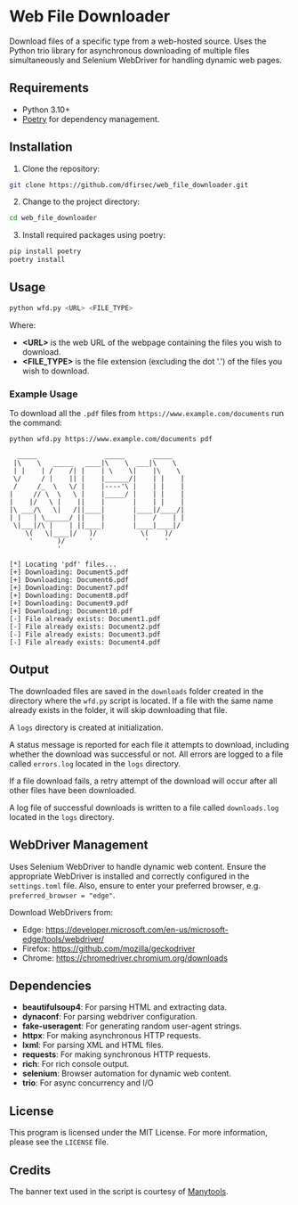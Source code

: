 # Web File Downloader

Download files of a specific type from a web-hosted source. Uses the Python trio library for asynchronous downloading of multiple files simultaneously and Selenium WebDriver for handling dynamic web pages.

## Requirements

- Python 3.10+
- [Poetry](https://python-poetry.org/) for dependency management.

## Installation

1. Clone the repository:

```sh
git clone https://github.com/dfirsec/web_file_downloader.git
```

2. Change to the project directory:

```sh
cd web_file_downloader
```

3. Install required packages using poetry:

```sh
pip install poetry
poetry install
```

## Usage

```sh
python wfd.py <URL> <FILE_TYPE>
```

Where:

- **\<URL\>** is the web URL of the webpage containing the files you wish to download.
- **\<FILE_TYPE\>** is the file extension (excluding the dot '.') of the files you wish to download.

### Example Usage

To download all the `.pdf` files from `https://www.example.com/documents` run the command:

```sh
python wfd.py https://www.example.com/documents pdf
```

```text
  _____                 _____       _____
 |\    \   _____   ____|\    \  ___|\    \
 | |    | /    /| |    | \    \|    |\    \
 \/     / |    || |    |______/|    | |    |
 /     /_  \   \/ |    |----'\ |    | |    |
|     // \  \   \ |    |_____/ |    | |    |
|    |/   \ |    ||    |       |    | |    |
|\ ___/\   \|   /||____|       |____|/____/|
| |   | \______/ ||    |       |    /    | |
 \|___|/\ |    | ||____|       |____|____|/
    \(   \|____|/   )/           \(    )/
     '      )/      '             '    '
            '

[*] Locating 'pdf' files...
[+] Downloading: Document5.pdf
[+] Downloading: Document6.pdf
[+] Downloading: Document7.pdf
[+] Downloading: Document8.pdf
[+] Downloading: Document9.pdf
[+] Downloading: Document10.pdf
[-] File already exists: Document1.pdf
[-] File already exists: Document2.pdf
[-] File already exists: Document3.pdf
[-] File already exists: Document4.pdf
```

## Output

The downloaded files are saved in the `downloads` folder created in the directory where the `wfd.py` script is located. If a file with the same name already exists in the folder, it will skip downloading that file.

A `logs` directory is created at initialization.

A status message is reported for each file it attempts to download, including whether the download was successful or not. All errors are logged to a file called `errors.log` located in the `logs` directory.

If a file download fails, a retry attempt of the download will occur after all other files have been downloaded.

A log file of successful downloads is written to a file called `downloads.log` located in the `logs` directory.

## WebDriver Management

Uses Selenium WebDriver to handle dynamic web content. Ensure the appropriate WebDriver is installed and correctly configured in the `settings.toml` file.  Also, ensure to enter your preferred browser, e.g. `preferred_browser = "edge"`.

Download WebDrivers from:

- Edge: <https://developer.microsoft.com/en-us/microsoft-edge/tools/webdriver/>
- Firefox: <https://github.com/mozilla/geckodriver>
- Chrome: <https://chromedriver.chromium.org/downloads>

## Dependencies

- **beautifulsoup4**: For parsing HTML and extracting data.
- **dynaconf**: For parsing webdriver configuration.
- **fake-useragent**: For generating random user-agent strings.
- **httpx**: For making asynchronous HTTP requests.
- **lxml**: For parsing XML and HTML files.
- **requests**: For making synchronous HTTP requests.
- **rich**: For rich console output.
- **selenium**: Browser automation for dynamic web content.
- **trio**:  For async concurrency and I/O

## License

This program is licensed under the MIT License. For more information, please see the `LICENSE` file.

## Credits

The banner text used in the script is courtesy of [Manytools](https://manytools.org/hacker-tools/ascii-banner/).
